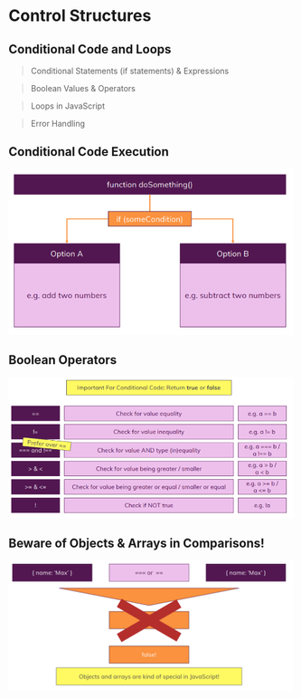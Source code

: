 # Control Structures

## Conditional Code and Loops

> Conditional Statements (if statements) & Expressions

> Boolean Values & Operators

> Loops in JavaScript

> Error Handling

## Conditional Code Execution

![conditional-code-execution-diagram.png](./assets/conditional-code/conditional-code-execution-diagram.png)

## Boolean Operators

![boolean-operators-diagram.png](./assets/conditional-code/boolean-operators-diagram.png)

## Beware of Objects & Arrays in Comparisons!
![object-arrays-comparison-diagram.png](assets/conditional-code/object-arrays-comparison-diagram.png)